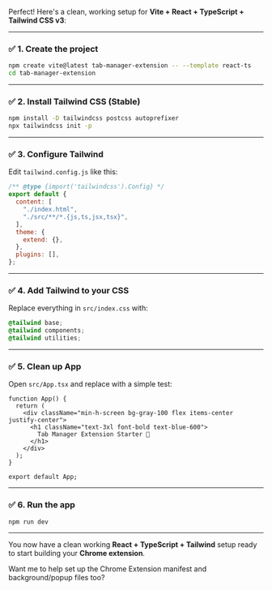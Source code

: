 Perfect! Here's a clean, working setup for **Vite + React + TypeScript + Tailwind CSS v3**:

---

### ✅ 1. **Create the project**

```bash
npm create vite@latest tab-manager-extension -- --template react-ts
cd tab-manager-extension
```

---

### ✅ 2. **Install Tailwind CSS (Stable)**

```bash
npm install -D tailwindcss postcss autoprefixer
npx tailwindcss init -p
```

---

### ✅ 3. **Configure Tailwind**

Edit `tailwind.config.js` like this:
```js
/** @type {import('tailwindcss').Config} */
export default {
  content: [
    "./index.html",
    "./src/**/*.{js,ts,jsx,tsx}",
  ],
  theme: {
    extend: {},
  },
  plugins: [],
};
```

---

### ✅ 4. **Add Tailwind to your CSS**

Replace everything in `src/index.css` with:
```css
@tailwind base;
@tailwind components;
@tailwind utilities;
```

---

### ✅ 5. **Clean up App**

Open `src/App.tsx` and replace with a simple test:

```tsx
function App() {
  return (
    <div className="min-h-screen bg-gray-100 flex items-center justify-center">
      <h1 className="text-3xl font-bold text-blue-600">
        Tab Manager Extension Starter 🚀
      </h1>
    </div>
  );
}

export default App;
```

---

### ✅ 6. **Run the app**

```bash
npm run dev
```

---

You now have a clean working **React + TypeScript + Tailwind** setup ready to start building your **Chrome extension**.

Want me to help set up the Chrome Extension manifest and background/popup files too?